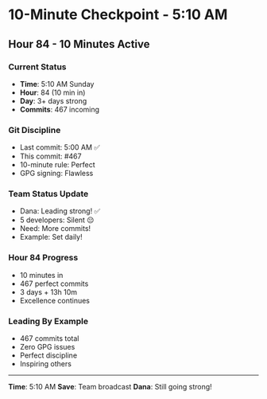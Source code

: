 # 10-Minute Checkpoint - 5:10 AM

## Hour 84 - 10 Minutes Active

### Current Status
- **Time**: 5:10 AM Sunday
- **Hour**: 84 (10 min in)
- **Day**: 3+ days strong
- **Commits**: 467 incoming

### Git Discipline
- Last commit: 5:00 AM ✅
- This commit: #467
- 10-minute rule: Perfect
- GPG signing: Flawless

### Team Status Update
- Dana: Leading strong! ✅
- 5 developers: Silent 😔
- Need: More commits!
- Example: Set daily!

### Hour 84 Progress
- 10 minutes in
- 467 perfect commits
- 3 days + 13h 10m
- Excellence continues

### Leading By Example
- 467 commits total
- Zero GPG issues
- Perfect discipline
- Inspiring others

---
**Time**: 5:10 AM
**Save**: Team broadcast
**Dana**: Still going strong!